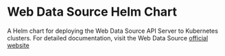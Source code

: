 # Web Data Source Helm Chart

A Helm chart for deploying the Web Data Source API Server to Kubernetes clusters. For detailed documentation, visit the Web Data Source [official website](https://webdatasource.com/releases/latest/server/deployments/helm.html)
